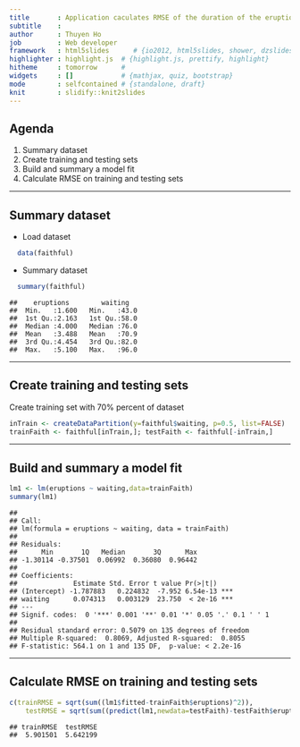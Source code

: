 ```yaml
---
title       : Application caculates RMSE of the duration of the eruption for the Old Faithful geyser
subtitle    : 
author      : Thuyen Ho
job         : Web developer
framework   : html5slides      # {io2012, html5slides, shower, dzslides, ...}
highlighter : highlight.js  # {highlight.js, prettify, highlight}
hitheme     : tomorrow      # 
widgets     : []            # {mathjax, quiz, bootstrap}
mode        : selfcontained # {standalone, draft}
knit        : slidify::knit2slides
---
```


## Agenda

1. Summary dataset
2. Create training and testing sets
3. Build and summary a model fit
4. Calculate RMSE on training and testing sets

---

## Summary dataset

- Load dataset


```r
  data(faithful)
```

- Summary dataset


```r
  summary(faithful)
```

```
##    eruptions        waiting    
##  Min.   :1.600   Min.   :43.0  
##  1st Qu.:2.163   1st Qu.:58.0  
##  Median :4.000   Median :76.0  
##  Mean   :3.488   Mean   :70.9  
##  3rd Qu.:4.454   3rd Qu.:82.0  
##  Max.   :5.100   Max.   :96.0
```

---

## Create training and testing sets

Create training set with 70% percent of dataset




```r
inTrain <- createDataPartition(y=faithful$waiting, p=0.5, list=FALSE)
trainFaith <- faithful[inTrain,]; testFaith <- faithful[-inTrain,]
```

---

## Build and summary a model fit


```r
lm1 <- lm(eruptions ~ waiting,data=trainFaith)
summary(lm1)
```

```
## 
## Call:
## lm(formula = eruptions ~ waiting, data = trainFaith)
## 
## Residuals:
##      Min       1Q   Median       3Q      Max 
## -1.30114 -0.37501  0.06992  0.36080  0.96442 
## 
## Coefficients:
##              Estimate Std. Error t value Pr(>|t|)    
## (Intercept) -1.787883   0.224832  -7.952 6.54e-13 ***
## waiting      0.074313   0.003129  23.750  < 2e-16 ***
## ---
## Signif. codes:  0 '***' 0.001 '**' 0.01 '*' 0.05 '.' 0.1 ' ' 1
## 
## Residual standard error: 0.5079 on 135 degrees of freedom
## Multiple R-squared:  0.8069,	Adjusted R-squared:  0.8055 
## F-statistic: 564.1 on 1 and 135 DF,  p-value: < 2.2e-16
```

---

## Calculate RMSE on training and testing sets


```r
c(trainRMSE = sqrt(sum((lm1$fitted-trainFaith$eruptions)^2)),
    testRMSE = sqrt(sum((predict(lm1,newdata=testFaith)-testFaith$eruptions)^2)))
```

```
## trainRMSE  testRMSE 
##  5.901501  5.642199
```
